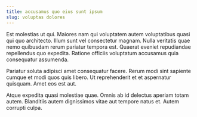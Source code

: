 ```yaml
---
title: accusamus quo eius sunt ipsum
slug: voluptas dolores
---
```


Est molestias ut qui. Maiores nam qui voluptatem autem voluptatibus quasi qui quo architecto. Illum sunt vel consectetur magnam. Nulla veritatis quae nemo quibusdam rerum pariatur tempora est. Quaerat eveniet repudiandae repellendus quo expedita. Ratione officiis voluptatum accusamus quia consequatur assumenda.

Pariatur soluta adipisci amet consequatur facere. Rerum modi sint sapiente cumque et modi quos quis libero. Ut reprehenderit et et aspernatur quisquam. Amet eos est aut.

Atque expedita quasi molestiae quae. Omnis ab id delectus aperiam totam autem. Blanditiis autem dignissimos vitae aut tempore natus et. Autem corrupti culpa.
